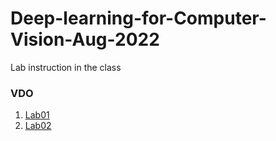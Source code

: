 # Deep-learning-for-Computer-Vision-Aug-2022
Lab instruction in the class

### VDO
1. [Lab01](https://www.youtube.com/watch?v=K2YbOpF2CQQ)
2. [Lab02](https://www.youtube.com/watch?v=6qm-5nBTgfw)

